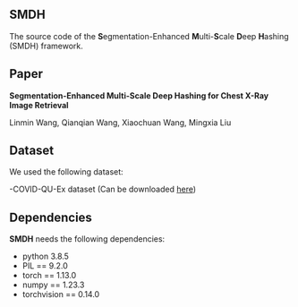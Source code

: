 ## SMDH
The source code of the **S**egmentation-Enhanced **M**ulti-**S**cale **D**eep **H**ashing (SMDH) framework.

## Paper
**Segmentation-Enhanced Multi-Scale Deep Hashing for Chest X-Ray Image Retrieval**

Linmin Wang, Qianqian Wang, Xiaochuan Wang, Mingxia Liu

## Dataset
We used the following dataset:

-COVID-QU-Ex dataset (Can be downloaded [here]([https://www.kaggle.com/datasets/andyczhao/covidx-cxr2?select=competition_test](https://www.kaggle.com/datasets/anasmohammedtahir/covidqu)))

## Dependencies
**SMDH** needs the following dependencies:

- python 3.8.5
- PIL == 9.2.0
- torch == 1.13.0
- numpy == 1.23.3
- torchvision == 0.14.0
